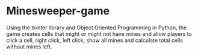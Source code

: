 # Minesweeper-game

Using the tkinter library and Object Oriented Programming in Python, the game creates cells that might or might not have mines and allow players to click a cell, right click, left click, show all mines and calculate total cells without mines left.
